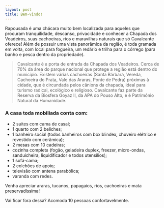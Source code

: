 ```yaml
---
layout: post
title: Bem-vindo!
---
```


<div class="message">
Rapousada é uma chácara muito bem localizada para aqueles que procuram tranquilidade, descanso, privacidade e conhecer a Chapada dos Veadeiros, suas cachoeiras, rios e maravilhas naturais que só Cavalcante oferece! Além de possuir uma vista panorâmica da região, é toda gramada em volta, com local para fogueira, um redário e trilha para o córrego (para banho e pesca dentro da propriedade).
</div>

> Cavalcante é a porta de entrada da Chapada dos Veadeiros. Cerca de 70% da área do parque nacional que protege a região está dentro do município. Existem várias cachoeiras (Santa Bárbara, Vereda, Cachoeira do Prata, Vale das Araras, Ponte de Pedra) próximas à cidade, que é circundada pelos cânions da chapada, ideal para turismo radical, ecológico e religioso. Cavalcante faz parte da Reserva da Biosfera Goyaz II, da APA do Pouso Alto, e é Patrimônio Natural da Humanidade.

### A casa toda mobiliada conta com:

* 2 suítes com cama de casal;
* 1 quarto com 2 beliches;
* 1 banheiro social (todos banheiros com box blindex, chuveiro elétrico e revestido com cerâmica);
* 2 mesas com 10 cadeiras;
* cozinha completa (fogão, geladeira duplex, freezer, micro-ondas, sanduicheira, liquidificador e todos utensílios);
* 1 sofá-cama;
* 2 colchões de apoio;
* televisão com antena parabólica;
* varanda com redes.

Venha apreciar araras, tucanos, papagaios, rios, cachoeiras e mata preservadíssima!

Vai ficar fora dessa? Acomoda 10 pessoas confortavelmente.

